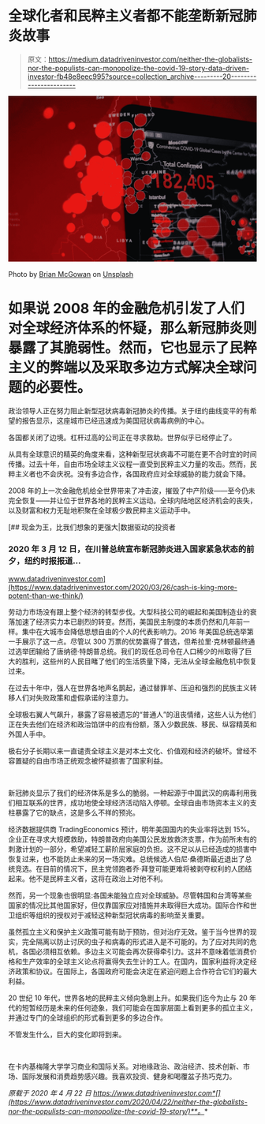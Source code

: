 # 全球化者和民粹主义者都不能垄断新冠肺炎故事

> 原文：<https://medium.datadriveninvestor.com/neither-the-globalists-nor-the-populists-can-monopolize-the-covid-19-story-data-driven-investor-fb48e8eec995?source=collection_archive---------20----------------------->

![](img/3a5eac488847d3c5ff94a534f5795107.png)

Photo by [Brian McGowan](https://unsplash.com/@sushioutlaw?utm_source=medium&utm_medium=referral) on [Unsplash](https://unsplash.com?utm_source=medium&utm_medium=referral)

# 如果说 2008 年的金融危机引发了人们对全球经济体系的怀疑，那么新冠肺炎则暴露了其脆弱性。然而，它也显示了民粹主义的弊端以及采取多边方式解决全球问题的必要性。

政治领导人正在努力阻止新型冠状病毒新冠肺炎的传播。关于纽约曲线变平的有希望的报告显示，这座城市已经迅速成为美国冠状病毒病例的中心。

各国都关闭了边境。杠杆过高的公司正在寻求救助。世界似乎已经停止了。

从具有全球意识的精英的角度来看，这种新型冠状病毒不可能在更不合时宜的时间传播。过去十年，自由市场全球主义议程一直受到民粹主义力量的攻击。然而，民粹主义者也不会庆祝。没有多边合作，各国政府应对全球威胁的能力就会下降。

2008 年的上一次金融危机给全世界带来了冲击波，摧毁了中产阶级——至今仍未完全恢复——并让位于世界各地的民粹主义运动。全球内陆地区经济机会的丧失，以及财富和权力无耻地积聚在全球极少数民粹主义运动手中。

[](https://www.datadriveninvestor.com/2020/03/26/cash-is-king-more-potent-than-we-think/) [## 现金为王，比我们想象的更强大|数据驱动的投资者

### 2020 年 3 月 12 日，在川普总统宣布新冠肺炎进入国家紧急状态的前夕，纽约时报报道…

www.datadriveninvestor.com](https://www.datadriveninvestor.com/2020/03/26/cash-is-king-more-potent-than-we-think/) 

劳动力市场没有跟上整个经济的转型步伐。大型科技公司的崛起和美国制造业的衰落加速了经济实力本已剧烈的转变。然而，美国民主制度的本质仍然和几年前一样。集中在大城市会降低思想自由的个人的代表影响力。2016 年美国总统选举第一手展示了这一点。尽管以 300 万票的优势赢得了普选，但希拉里·克林顿最终通过选举团输给了唐纳德·特朗普总统。我们的现任总司令在人口稀少的州取得了巨大的胜利，这些州的人民目睹了他们的生活质量下降，无法从全球金融危机中恢复过来。

在过去十年中，强人在世界各地声名鹊起，通过替罪羊、压迫和强烈的民族主义转移人们对失败政策和虚假承诺的注意力。

全球极右翼人气飙升，暴露了容易被遗忘的“普通人”的沮丧情绪，这些人认为他们正在失去他们在经济和政治馅饼中的应有份额，落入少数民族、移民、纵容精英和外国人手中。

极右分子长期以来一直谴责全球主义是对本土文化、价值观和经济的破坏。曾经不容置疑的自由市场正统观念被怀疑损害了国家利益。

![](img/ff9e8efc6a76f06534b7ae33bd03e758.png)

新冠肺炎显示了我们的经济体系是多么的脆弱。一种起源于中国武汉的病毒利用我们相互联系的世界，成功地使全球经济活动陷入停顿。全球自由市场资本主义的支柱暴露了它的缺点，这是多么不祥的预兆。

经济数据提供商 TradingEconomics 预计，明年美国国内的失业率将达到 15%。企业正在寻求大规模救助，特朗普政府向美国公民发放救济支票，作为前所未有的刺激计划的一部分，希望减轻工薪阶层家庭的负担。这不足以从已经造成的损害中恢复过来，也不能防止未来的另一场灾难。总统候选人伯尼·桑德斯最近退出了总统竞选。在目前的情况下，民主党领跑者乔·拜登可能更难将被剥夺权利的人团结起来。他不是民粹主义者，这将在政治上对他不利。

然而，另一个现象也很明显:各国未能独立应对全球威胁。尽管韩国和台湾等某些国家的情况比其他国家好，但仅靠国家应对措施并未取得巨大成功。国际合作和世卫组织等组织的授权对于减轻这种新型冠状病毒的影响至关重要。

虽然孤立主义和保护主义政策可能有助于预防，但对治疗无效。鉴于当今世界的现实，完全隔离以防止讨厌的虫子和病毒的形式进入是不可能的。为了应对共同的危机，各国必须相互依赖。多边主义可能会再次获得牵引力。这并不意味着低消费价格和生产效率的全球主义论点将赢得失去生计的工人。在国内，国家利益将决定经济政策和协议。在国际上，各国政府可能会决定在紧迫问题上合作符合它们的最大利益。

20 世纪 10 年代，世界各地的民粹主义倾向急剧上升。如果我们迄今为止与 20 年代的短暂经历是未来的任何迹象，我们可能会在国家层面上看到更多的孤立主义，并通过专门的全球组织的形式看到更多的多边合作。

不管发生什么，巨大的变化即将到来。

![](img/d31fc445714b6c696e9514da2fc88bb3.png)

在卡内基梅隆大学学习商业和国际关系。对地缘政治、政治经济、技术创新、市场、国际发展和消费趋势感兴趣。我喜欢投资、健身和喝覆盆子热巧克力。

*原载于 2020 年 4 月 22 日 https://www.datadriveninvestor.com*[](https://www.datadriveninvestor.com/2020/04/22/neither-the-globalists-nor-the-populists-can-monopolize-the-covid-19-story/)**。**